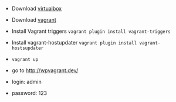 * Download [virtualbox](https://www.virtualbox.org/wiki/Download)
* Download [vagrant](https://www.vagrantup.com/downloads.html)
* Install Vagrant triggers `vagrant plugin install vagrant-triggers`
* Install vagrant-hostupdater `vagrant plugin install vagrant-hostsupdater`
* `vagrant up`

* go to http://wpvagrant.dev/
* login: admin
* password: 123
